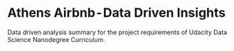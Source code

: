 # Athens Airbnb - Data Driven Insights

Data driven analysis summary for the project requirements of Udacity Data Science Nanodegree Curriculum.
